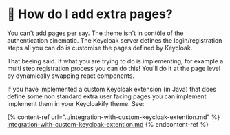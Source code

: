 # 🙋 How do I add extra pages?

You can't add pages per say. The theme isn't in contôle of the authentication cinematic. The Keycloak server defines the login/registration steps all you can do is customise the pages defined by Keycloak. &#x20;

That beeing said. If what you are trying to do is implementing, for example a multi step registration process you can do this! You'll do it at the page level by dynamically swapping react components.

If you have implemented a custom Keycloak extension (in Java) that does define some non standard extra user facing pages you can implement implement them in your Keycloakify theme. See:

{% content-ref url="../integration-with-custom-keycloak-extention.md" %}
[integration-with-custom-keycloak-extention.md](../integration-with-custom-keycloak-extention.md)
{% endcontent-ref %}
